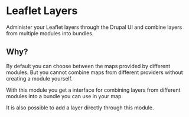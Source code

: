 # Leaflet Layers

Administer your Leaflet layers through the Drupal UI and combine layers from
multiple modules into bundles.

## Why?

By default you can choose between the maps provided by different modules.
But you cannot combine maps from different providers without creating a
module yourself.

With this module you get a interface for combining layers from different
modules into a bundle
you can use in your map.

It is also possible to add a layer directly through this module.
